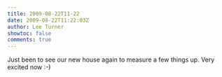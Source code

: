 ```yaml
---
title: 2009-08-22T11-22
date: 2009-08-22T11:22:03Z
author: Lee Turner
showtoc: false
comments: true
---
```


Just been to see our new house again to measure a few things up.  Very excited now :-)

